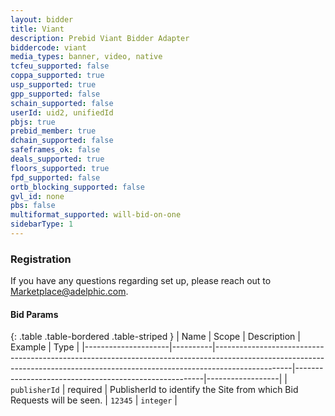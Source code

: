 ```yaml
---
layout: bidder
title: Viant
description: Prebid Viant Bidder Adapter
biddercode: viant
media_types: banner, video, native
tcfeu_supported: false
coppa_supported: true
usp_supported: true
gpp_supported: false
schain_supported: false
userId: uid2, unifiedId
pbjs: true
prebid_member: true
dchain_supported: false
safeframes_ok: false
deals_supported: true
floors_supported: true
fpd_supported: false
ortb_blocking_supported: false
gvl_id: none
pbs: false
multiformat_supported: will-bid-on-one
sidebarType: 1
---
```


### Registration

If you have any questions regarding set up, please reach out to <Marketplace@adelphic.com>.

#### Bid Params

{: .table .table-bordered .table-striped }
| Name                | Scope    | Description                                                                                                                                                                   | Example                                               | Type             |
|---------------------|----------|-------------------------------------------------------------------------------------------------------------------------------------------------------------------------------|-------------------------------------------------------|------------------|
| `publisherId`       | required | PublisherId to identify the Site from which Bid Requests will be seen.                                                                                                        | `12345`                                               | `integer`         |
